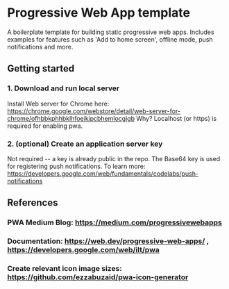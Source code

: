 # Progressive Web App template
A boilerplate template for building static progressive web apps. Includes examples for features such as 'Add to home screen', offline mode, push notifications and more.

## Getting started
### 1. Download and run local server
Install Web server for Chrome here: https://chrome.google.com/webstore/detail/web-server-for-chrome/ofhbbkphhbklhfoeikjpcbhemlocgigb
Why? Localhost (or https) is required for enabling pwa.

### 2. (optional) Create an application server key
Not required -- a key is already public in the repo. The Base64 key is used for registering push notifications.
To learn more: https://developers.google.com/web/fundamentals/codelabs/push-notifications

## References
### PWA Medium Blog: https://medium.com/progressivewebapps
### Documentation: https://web.dev/progressive-web-apps/ , https://developers.google.com/web/ilt/pwa
### Create relevant icon image sizes: https://github.com/ezzabuzaid/pwa-icon-generator
